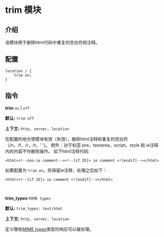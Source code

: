 # trim 模块

## 介绍

该模块用于删除html代码中重复的空白符和注释。


## 配置

    location / {
        trim on;
    }

## 指令

**trim** `on` | `off`

**默认:** `trim off`

**上下文:** `http, server, location` 
     
在配置的地方使模块有效（失效），删除html注释和重复的空白符（/n，/f，/r，/t，' ')。
例外：对于标签 pre，textarea，script，style 和 ie注释 内的内容不作删除操作。
如下html注释代码:

    <html><!--non-ie comment--><!--[if IE]> ie comment <![endif]--></html>

如果配置为 `trim on`，将保留ie注释，处理之后如下：

    <html><!--[if IE]> ie comment <![endif]--></html>
    
<br/>

**trim_types** `MIME types`

**默认:** `trim_types: text/html`

**上下文:** `http, server, location`

定义哪些[MIME types](http://en.wikipedia.org/wiki/MIME_type)类型的响应可以被处理。

<br/>
